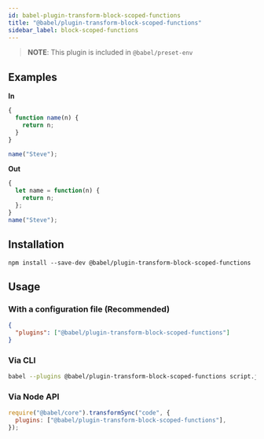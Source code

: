 ```yaml
---
id: babel-plugin-transform-block-scoped-functions
title: "@babel/plugin-transform-block-scoped-functions"
sidebar_label: block-scoped-functions
---
```


> **NOTE**: This plugin is included in `@babel/preset-env`

## Examples

**In**

```js title="JavaScript"
{
  function name(n) {
    return n;
  }
}

name("Steve");
```

**Out**

```js title="JavaScript"
{
  let name = function(n) {
    return n;
  };
}
name("Steve");
```

## Installation

```shell npm2yarn
npm install --save-dev @babel/plugin-transform-block-scoped-functions
```

## Usage

### With a configuration file (Recommended)

```json title="babel.config.json"
{
  "plugins": ["@babel/plugin-transform-block-scoped-functions"]
}
```

### Via CLI

```sh title="Shell"
babel --plugins @babel/plugin-transform-block-scoped-functions script.js
```

### Via Node API

```js title="JavaScript"
require("@babel/core").transformSync("code", {
  plugins: ["@babel/plugin-transform-block-scoped-functions"],
});
```
